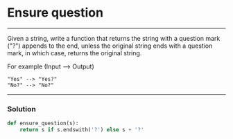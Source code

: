 # Ensure question

---

Given a string, write a function that returns the string with a question mark ("?") appends to the end, unless the original string ends with a question mark, in which case, returns the original string.

For example (Input --> Output)

```
"Yes" --> "Yes?" 
"No?" --> "No?"
```

---

### Solution

```py
def ensure_question(s):
    return s if s.endswith('?') else s + '?'
```
